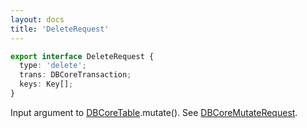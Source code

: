 ```yaml
---
layout: docs
title: 'DeleteRequest'
---
```


```ts
export interface DeleteRequest {
  type: 'delete';
  trans: DBCoreTransaction;
  keys: Key[];
}
```
Input argument to [DBCoreTable](DBCoreTable).mutate(). See [DBCoreMutateRequest](DBCoreMutateRequest).
